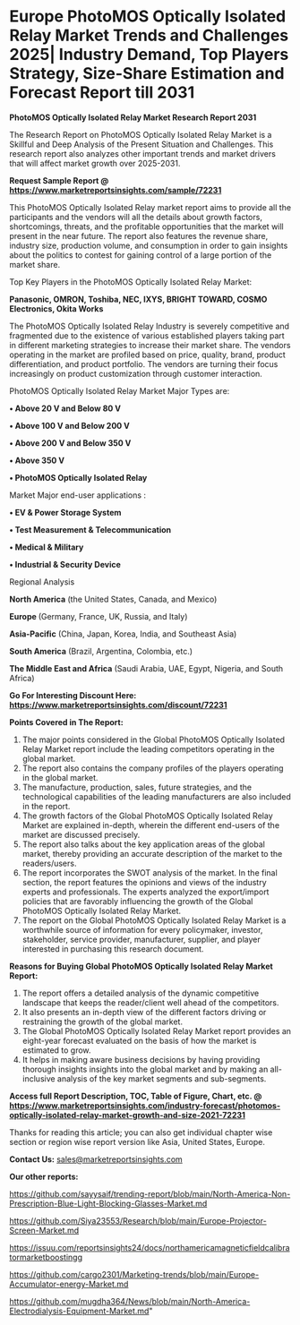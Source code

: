 # Europe PhotoMOS Optically Isolated Relay Market Trends and Challenges 2025| Industry Demand, Top Players Strategy, Size-Share Estimation and Forecast Report till 2031

<strong>PhotoMOS Optically Isolated Relay Market Research Report 2031</strong>

The Research Report on PhotoMOS Optically Isolated Relay Market is a Skillful and Deep Analysis of the Present Situation and Challenges. This research report also analyzes other important trends and market drivers that will affect market growth over 2025-2031.

<strong>Request Sample Report @ <a href=https://www.marketreportsinsights.com/sample/72231>https://www.marketreportsinsights.com/sample/72231</a></strong>

This PhotoMOS Optically Isolated Relay market report aims to provide all the participants and the vendors will all the details about growth factors, shortcomings, threats, and the profitable opportunities that the market will present in the near future. The report also features the revenue share, industry size, production volume, and consumption in order to gain insights about the politics to contest for gaining control of a large portion of the market share.

Top Key Players in the PhotoMOS Optically Isolated Relay Market:

<strong>Panasonic, OMRON, Toshiba, NEC, IXYS, BRIGHT TOWARD, COSMO Electronics, Okita Works</strong>

The PhotoMOS Optically Isolated Relay Industry is severely competitive and fragmented due to the existence of various established players taking part in different marketing strategies to increase their market share. The vendors operating in the market are profiled based on price, quality, brand, product differentiation, and product portfolio. The vendors are turning their focus increasingly on product customization through customer interaction.

PhotoMOS Optically Isolated Relay Market Major Types are:

<strong>• Above 20 V and Below 80 V

• Above 100 V and Below 200 V

• Above 200 V and Below 350 V

• Above 350 V

• PhotoMOS Optically Isolated Relay</strong>

Market Major end-user applications :

<strong>• EV & Power Storage System

• Test Measurement & Telecommunication

• Medical & Military

• Industrial & Security Device</strong>

Regional Analysis

</u><strong><b>North America</b></strong> (the United States, Canada, and Mexico)

<strong><b>Europe </b></strong>(Germany, France, UK, Russia, and Italy)

<strong><b>Asia-Pacific</b></strong> (China, Japan, Korea, India, and Southeast Asia)

<strong><b>South America</b></strong> (Brazil, Argentina, Colombia, etc.)

<strong><b>The Middle East and Africa</b></strong> (Saudi Arabia, UAE, Egypt, Nigeria, and South Africa)

<strong>Go For Interesting Discount Here: <a href=https://www.marketreportsinsights.com/discount/72231>https://www.marketreportsinsights.com/discount/72231</a></strong>

<strong>Points Covered in The Report:</strong>
<ol>
  <li>The major points considered in the Global PhotoMOS Optically Isolated Relay Market report include the leading competitors operating in the global market.</li>
  <li>The report also contains the company profiles of the players operating in the global market.</li>
  <li>The manufacture, production, sales, future strategies, and the technological capabilities of the leading manufacturers are also included in the report.</li>
  <li>The growth factors of the Global PhotoMOS Optically Isolated Relay Market are explained in-depth, wherein the different end-users of the market are discussed precisely.</li>
  <li>The report also talks about the key application areas of the global market, thereby providing an accurate description of the market to the readers/users.</li>
  <li>The report incorporates the SWOT analysis of the market. In the final section, the report features the opinions and views of the industry experts and professionals. The experts analyzed the export/import policies that are favorably influencing the growth of the Global PhotoMOS Optically Isolated Relay Market.</li>
  <li>The report on the Global PhotoMOS Optically Isolated Relay Market is a worthwhile source of information for every policymaker, investor, stakeholder, service provider, manufacturer, supplier, and player interested in purchasing this research document.</li>
</ol>
<strong>Reasons for Buying Global PhotoMOS Optically Isolated Relay Market Report:</strong>

<ol>
  <li>The report offers a detailed analysis of the dynamic competitive landscape that keeps the reader/client well ahead of the competitors.</li>
  <li>It also presents an in-depth view of the different factors driving or restraining the growth of the global market.</li>
  <li>The Global PhotoMOS Optically Isolated Relay Market report provides an eight-year forecast evaluated on the basis of how the market is estimated to grow.</li>
  <li>It helps in making aware business decisions by having providing thorough insights insights into the global market and by making an all-inclusive analysis of the key market segments and sub-segments.</li>
</ol>
<strong>Access full Report Description, TOC, Table of Figure, Chart, etc. @ <a href=https://www.marketreportsinsights.com/industry-forecast/photomos-optically-isolated-relay-market-growth-and-size-2021-72231>https://www.marketreportsinsights.com/industry-forecast/photomos-optically-isolated-relay-market-growth-and-size-2021-72231</a></strong>


Thanks for reading this article; you can also get individual chapter wise section or region wise report version like Asia, United States, Europe.

<strong>Contact Us:</strong>
sales@marketreportsinsights.com

<strong>Our other reports:</strong>

<a href=https://github.com/sayysaif/trending-report/blob/main/North-America-Non-Prescription-Blue-Light-Blocking-Glasses-Market.md>https://github.com/sayysaif/trending-report/blob/main/North-America-Non-Prescription-Blue-Light-Blocking-Glasses-Market.md</a>

<a href=https://github.com/Siya23553/Research/blob/main/Europe-Projector-Screen-Market.md>https://github.com/Siya23553/Research/blob/main/Europe-Projector-Screen-Market.md</a>

<a href=https://issuu.com/reportsinsights24/docs/northamericamagneticfieldcalibratormarketboostingg>https://issuu.com/reportsinsights24/docs/northamericamagneticfieldcalibratormarketboostingg</a>

<a href=https://github.com/cargo2301/Marketing-trends/blob/main/Europe-Accumulator-energy-Market.md>https://github.com/cargo2301/Marketing-trends/blob/main/Europe-Accumulator-energy-Market.md</a>

<a href=https://github.com/mugdha364/News/blob/main/North-America-Electrodialysis-Equipment-Market.md>https://github.com/mugdha364/News/blob/main/North-America-Electrodialysis-Equipment-Market.md</a>"
